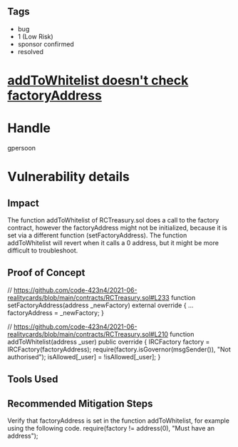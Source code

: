## Tags

- bug
- 1 (Low Risk)
- sponsor confirmed
- resolved

# [addToWhitelist doesn't check factoryAddress](https://github.com/code-423n4/2021-06-realitycards-findings/issues/24) 

# Handle

gpersoon


# Vulnerability details

## Impact
The function addToWhitelist of RCTreasury.sol does a call to the factory contract, however the factoryAddress might not be initialized, because it is set via a different function
(setFactoryAddress).
The function addToWhitelist will revert when it calls a 0 address, but it might be more difficult to troubleshoot.

## Proof of Concept
// https://github.com/code-423n4/2021-06-realitycards/blob/main/contracts/RCTreasury.sol#L233
   function setFactoryAddress(address _newFactory) external override {
        ...
        factoryAddress = _newFactory;
    }

// https://github.com/code-423n4/2021-06-realitycards/blob/main/contracts/RCTreasury.sol#L210
    function addToWhitelist(address _user) public override {
        IRCFactory factory = IRCFactory(factoryAddress);
        require(factory.isGovernor(msgSender()), "Not authorised");
        isAllowed[_user] = !isAllowed[_user];
    }

## Tools Used

## Recommended Mitigation Steps
Verify that factoryAddress is set in the function addToWhitelist, for example using the following code.
 require(factory != address(0), "Must have an address");

